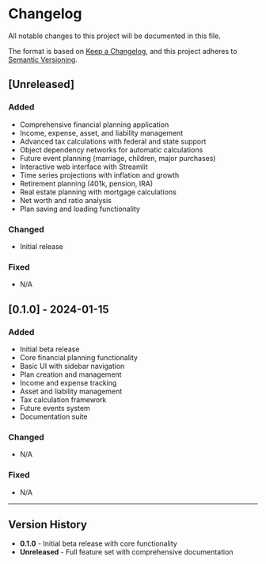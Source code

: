 # Changelog

All notable changes to this project will be documented in this file.

The format is based on [Keep a Changelog](https://keepachangelog.com/en/1.0.0/),
and this project adheres to [Semantic Versioning](https://semver.org/spec/v2.0.0.html).

## [Unreleased]

### Added
- Comprehensive financial planning application
- Income, expense, asset, and liability management
- Advanced tax calculations with federal and state support
- Object dependency networks for automatic calculations
- Future event planning (marriage, children, major purchases)
- Interactive web interface with Streamlit
- Time series projections with inflation and growth
- Retirement planning (401k, pension, IRA)
- Real estate planning with mortgage calculations
- Net worth and ratio analysis
- Plan saving and loading functionality

### Changed
- Initial release

### Fixed
- N/A

## [0.1.0] - 2024-01-15

### Added
- Initial beta release
- Core financial planning functionality
- Basic UI with sidebar navigation
- Plan creation and management
- Income and expense tracking
- Asset and liability management
- Tax calculation framework
- Future events system
- Documentation suite

### Changed
- N/A

### Fixed
- N/A

---

## Version History

- **0.1.0** - Initial beta release with core functionality
- **Unreleased** - Full feature set with comprehensive documentation
